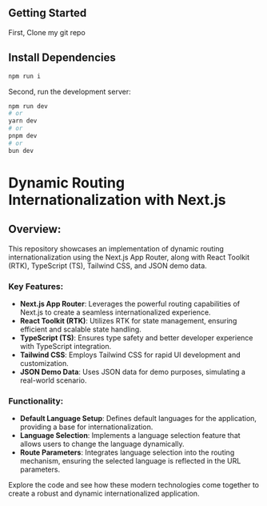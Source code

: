 ## Getting Started

First, Clone my git repo

## Install Dependencies

```bash
npm run i
```

Second, run the development server:

```bash
npm run dev
# or
yarn dev
# or
pnpm dev
# or
bun dev
```

# Dynamic Routing Internationalization with Next.js

## Overview:

This repository showcases an implementation of dynamic routing internationalization using the Next.js App Router, along with React Toolkit (RTK), TypeScript (TS), Tailwind CSS, and JSON demo data.

### Key Features:

- **Next.js App Router**: Leverages the powerful routing capabilities of Next.js to create a seamless internationalized experience.
- **React Toolkit (RTK)**: Utilizes RTK for state management, ensuring efficient and scalable state handling.
- **TypeScript (TS)**: Ensures type safety and better developer experience with TypeScript integration.
- **Tailwind CSS**: Employs Tailwind CSS for rapid UI development and customization.
- **JSON Demo Data**: Uses JSON data for demo purposes, simulating a real-world scenario.

### Functionality:

- **Default Language Setup**: Defines default languages for the application, providing a base for internationalization.
- **Language Selection**: Implements a language selection feature that allows users to change the language dynamically.
- **Route Parameters**: Integrates language selection into the routing mechanism, ensuring the selected language is reflected in the URL parameters.

Explore the code and see how these modern technologies come together to create a robust and dynamic internationalized application.
